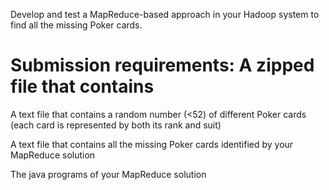 Develop and test a MapReduce-based approach in your Hadoop system to find all the missing Poker cards.

# Submission requirements: A zipped file that contains

A text file that contains a random number (<52) of different Poker cards (each card is represented by both its rank and suit)

A text file that contains all the missing Poker cards identified by your MapReduce solution

The java programs of your MapReduce solution
